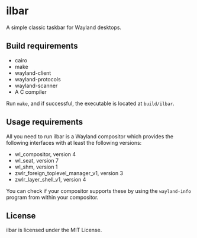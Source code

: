 # ilbar

A simple classic taskbar for Wayland desktops.

## Build requirements

- cairo
- make
- wayland-client
- wayland-protocols
- wayland-scanner
- A C compiler

Run `make`, and if successful, the executable is located at `build/ilbar`.

## Usage requirements

All you need to run ilbar is a Wayland compositor which provides the following interfaces with at least the following versions:

- wl_compositor, version 4
- wl_seat, version 7
- wl_shm, version 1
- zwlr_foreign_toplevel_manager_v1, version 3
- zwlr_layer_shell_v1, version 4

You can check if your compositor supports these by using the `wayland-info` program from within your compositor.

## License

ilbar is licensed under the MIT License.
